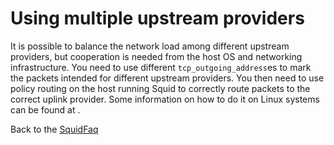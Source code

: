 # Using multiple upstream providers

It is possible to balance the network load among different upstream
providers, but cooperation is needed from the host OS and networking
infrastructure. You need to use different `tcp_outgoing_address`es to
mark the packets intended for different upstream providers. You then
need to use policy routing on the host running Squid to correctly route
packets to the correct uplink provider. Some information on how to do it
on Linux systems can be found at
[](http://lukecyca.com/2004/09/28/howto-multirouting-with-linux/).

Back to the
[SquidFaq](/SquidFaq#)
